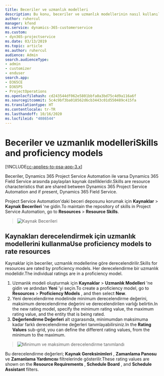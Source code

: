 ```yaml
---
title: Beceriler ve uzmanlık modelleri
description: Bu konu, beceriler ve uzmanlık modellerinin nasıl kullanılacağı hakkında bilgi sağlar.
author: ruhercul
manager: kfend
ms.service: dynamics-365-customerservice
ms.custom:
- dyn365-projectservice
ms.date: 03/13/2019
ms.topic: article
ms.author: ruhercul
audience: Admin
search.audienceType:
- admin
- customizer
- enduser
search.app:
- D365CE
- D365PS
- ProjectOperations
ms.openlocfilehash: cd243544df062e5801bbfa0a3bd75c4d9a116a6f
ms.sourcegitcommit: 5c4c9bf3ba018562d6cb3443c01d550489c415fa
ms.translationtype: HT
ms.contentlocale: tr-TR
ms.lasthandoff: 10/16/2020
ms.locfileid: "4086544"
---
```

# <a name="skills-and-proficiency-models"></a><span data-ttu-id="79f00-103">Beceriler ve uzmanlık modelleri</span><span class="sxs-lookup"><span data-stu-id="79f00-103">Skills and proficiency models</span></span>

[!INCLUDE[cc-applies-to-psa-app-3.x](../includes/cc-applies-to-psa-app-3x.md)]

<span data-ttu-id="79f00-104">Beceriler, Dynamics 365 Project Service Automation ile varsa Dynamics 365 Field Service arasında paylaşılan kaynak özellikleridir.</span><span class="sxs-lookup"><span data-stu-id="79f00-104">Skills are resource characteristics that are shared between Dynamics 365 Project Service Automation and if present, Dynamics 365 Field Service.</span></span> 

<span data-ttu-id="79f00-105">Project Service Automation'daki beceri deposunu korumak için **Kaynaklar** \> **Kaynak Becerileri** 'ne gidin.</span><span class="sxs-lookup"><span data-stu-id="79f00-105">To maintain the repository of skills in Project Service Automation, go to **Resources** \> **Resource Skills**.</span></span> 

> ![Kaynak Becerileri](media/Resource-Management-image84.png)

## <a name="use-proficiency-models-to-rate-resources"></a><span data-ttu-id="79f00-107">Kaynakları derecelendirmek için uzmanlık modellerini kullanma</span><span class="sxs-lookup"><span data-stu-id="79f00-107">Use proficiency models to rate resources</span></span>

<span data-ttu-id="79f00-108">Kaynaklar için beceriler, uzmanlık modellerine göre derecelendirilir.</span><span class="sxs-lookup"><span data-stu-id="79f00-108">Skills for resources are rated by proficiency models.</span></span> <span data-ttu-id="79f00-109">Her derecelendirme bir uzmanlık modelidir.</span><span class="sxs-lookup"><span data-stu-id="79f00-109">The individual ratings are in a proficiency model.</span></span> 

1. <span data-ttu-id="79f00-110">Uzmanlık modeli oluşturmak için **Kaynaklar** \> **Uzmanlık Modelleri** 'ne gidin ve ardından **Yeni** 'yi seçin.</span><span class="sxs-lookup"><span data-stu-id="79f00-110">To create a proficiency model, go to **Resources** \> **Proficiency Models** , and then select **New**.</span></span>
2. <span data-ttu-id="79f00-111">Yeni derecelendirme modelinde minimum derecelendirme değerini, maksimum derecelendirme değerini ve derecelendirilen varlığı belirtin.</span><span class="sxs-lookup"><span data-stu-id="79f00-111">In the new rating model, specify the minimum rating value, the maximum rating value, and the entity that is being rated.</span></span>
3. <span data-ttu-id="79f00-112">**Değerlendirme Değerleri** alt ızgarasında, minimumdan maksimuma kadar farklı derecelendirme değerleri tanımlayabilirsiniz.</span><span class="sxs-lookup"><span data-stu-id="79f00-112">In the **Rating Values** sub-grid, you can define the different rating values, from the minimum to the maximum.</span></span>

> ![Minimum ve maksimum derecelendirme tanımlandı](media/Resource-Management-image85.png)

<span data-ttu-id="79f00-114">Bu derecelendirme değerleri; **Kaynak Gereksinimleri** , **Zamanlama Panosu** ve **Zamanlama Yardımcısı** filtrelerinde gösterilir.</span><span class="sxs-lookup"><span data-stu-id="79f00-114">These rating values are shown on the **Resource Requirements** , **Schedule Board** , and **Schedule Assistant** filters.</span></span>
